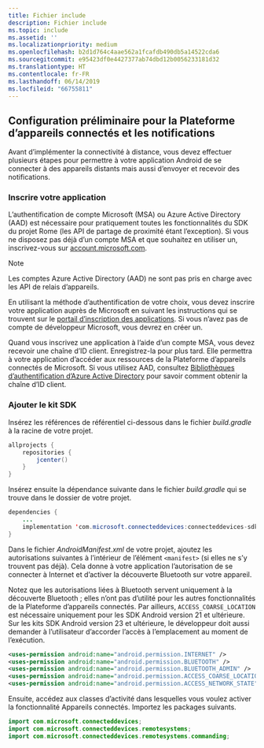 ```yaml
---
title: Fichier include
description: Fichier include
ms.topic: include
ms.assetid: ''
ms.localizationpriority: medium
ms.openlocfilehash: b2d1d764c4aae562a1fcafdb490db5a14522cda6
ms.sourcegitcommit: e95423df0e4427377ab74dbd12b0056233181d32
ms.translationtype: HT
ms.contentlocale: fr-FR
ms.lasthandoff: 06/14/2019
ms.locfileid: "66755811"
---
```

## <a name="preliminary-setup-for-the-connected-devices-platform-and-notifications"></a>Configuration préliminaire pour la Plateforme d’appareils connectés et les notifications

Avant d’implémenter la connectivité à distance, vous devez effectuer plusieurs étapes pour permettre à votre application Android de se connecter à des appareils distants mais aussi d’envoyer et recevoir des notifications.

### <a name="register-your-app"></a>Inscrire votre application

L’authentification de compte Microsoft (MSA) ou Azure Active Directory (AAD) est nécessaire pour pratiquement toutes les fonctionnalités du SDK du projet Rome (les API de partage de proximité étant l’exception). Si vous ne disposez pas déjà d’un compte MSA et que souhaitez en utiliser un, inscrivez-vous sur [account.microsoft.com](https://account.microsoft.com/account).

> [!NOTE]
> Les comptes Azure Active Directory (AAD) ne sont pas pris en charge avec les API de relais d’appareils.

En utilisant la méthode d’authentification de votre choix, vous devez inscrire votre application auprès de Microsoft en suivant les instructions qui se trouvent sur le [portail d’inscription des applications](https://apps.dev.microsoft.com/). Si vous n’avez pas de compte de développeur Microsoft, vous devrez en créer un.

Quand vous inscrivez une application à l’aide d’un compte MSA, vous devez recevoir une chaîne d’ID client. Enregistrez-la pour plus tard. Elle permettra à votre application d’accéder aux ressources de la Plateforme d’appareils connectés de Microsoft. Si vous utilisez AAD, consultez [Bibliothèques d’authentification d’Azure Active Directory](https://docs.microsoft.com/azure/active-directory/develop/active-directory-authentication-libraries) pour savoir comment obtenir la chaîne d’ID client.

### <a name="add-the-sdk"></a>Ajouter le kit SDK

Insérez les références de référentiel ci-dessous dans le fichier *build.gradle* à la racine de votre projet.

```Java
allprojects {
    repositories {
        jcenter()
    }
}
```
Insérez ensuite la dépendance suivante dans le fichier _build.gradle_ qui se trouve dans le dossier de votre projet.

```Java
dependencies { 
    ...
    implementation 'com.microsoft.connecteddevices:connecteddevices-sdk:+'
}
```

Dans le fichier *AndroidManifest.xml* de votre projet, ajoutez les autorisations suivantes à l’intérieur de l’élément `<manifest>` (si elles ne s’y trouvent pas déjà). Cela donne à votre application l’autorisation de se connecter à Internet et d’activer la découverte Bluetooth sur votre appareil.

Notez que les autorisations liées à Bluetooth servent uniquement à la découverte Bluetooth ; elles n’ont pas d’utilité pour les autres fonctionnalités de la Plateforme d’appareils connectés. Par ailleurs, `ACCESS_COARSE_LOCATION` est nécessaire uniquement pour les SDK Android version 21 et ultérieure. Sur les kits SDK Android version 23 et ultérieure, le développeur doit aussi demander à l’utilisateur d’accorder l’accès à l’emplacement au moment de l’exécution.


```xml
<uses-permission android:name="android.permission.INTERNET" />
<uses-permission android:name="android.permission.BLUETOOTH" />
<uses-permission android:name="android.permission.BLUETOOTH_ADMIN" />
<uses-permission android:name="android.permission.ACCESS_COARSE_LOCATION" />
<uses-permission android:name="android.permission.ACCESS_NETWORK_STATE" />
```

Ensuite, accédez aux classes d’activité dans lesquelles vous voulez activer la fonctionnalité Appareils connectés. Importez les packages suivants.

```java
import com.microsoft.connecteddevices;
import com.microsoft.connecteddevices.remotesystems;
import com.microsoft.connecteddevices.remotesystems.commanding;
```

